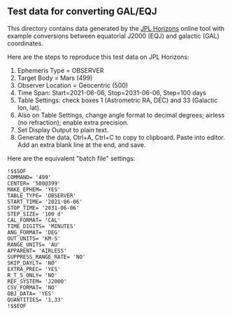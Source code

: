 ## Test data for converting GAL/EQJ

This directory contains data generated by the [JPL Horizons](https://ssd.jpl.nasa.gov/horizons.cgi)
online tool with example conversions between equatorial J2000 (EQJ)
and galactic (GAL) coordinates.

Here are the steps to reproduce this test data on JPL Horizons:

1. Ephemeris Type = OBSERVER
2. Target Body = Mars (499)
3. Observer Location = Geocentric (500)
4. Time Span: Start=2021-06-06, Stop=2031-06-06, Step=100 days
5. Table Settings: check boxes 1 (Astrometric RA, DEC) and 33 (Galactic lon, lat).
6. Also on Table Settings, change angle format to decimal degrees;
   airless (no refraction); enable extra precision.
7. Set Display Output to plain text.
8. Generate the data, Ctrl+A, Ctrl+C to copy to clipboard.
   Paste into editor. Add an extra blank line at the end, and save.

Here are the equivalent "batch file" settings:

```
!$$SOF
COMMAND= '499'
CENTER= '500@399'
MAKE_EPHEM= 'YES'
TABLE_TYPE= 'OBSERVER'
START_TIME= '2021-06-06'
STOP_TIME= '2031-06-06'
STEP_SIZE= '100 d'
CAL_FORMAT= 'CAL'
TIME_DIGITS= 'MINUTES'
ANG_FORMAT= 'DEG'
OUT_UNITS= 'KM-S'
RANGE_UNITS= 'AU'
APPARENT= 'AIRLESS'
SUPPRESS_RANGE_RATE= 'NO'
SKIP_DAYLT= 'NO'
EXTRA_PREC= 'YES'
R_T_S_ONLY= 'NO'
REF_SYSTEM= 'J2000'
CSV_FORMAT= 'NO'
OBJ_DATA= 'YES'
QUANTITIES= '1,33'
!$$EOF
```
